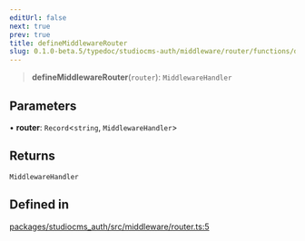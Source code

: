 ```yaml
---
editUrl: false
next: true
prev: true
title: defineMiddlewareRouter
slug: 0.1.0-beta.5/typedoc/studiocms-auth/middleware/router/functions/definemiddlewarerouter
---
```


> **defineMiddlewareRouter**(`router`): `MiddlewareHandler`

## Parameters

• **router**: `Record`\<`string`, `MiddlewareHandler`>

## Returns

`MiddlewareHandler`

## Defined in

[packages/studiocms\_auth/src/middleware/router.ts:5](https://github.com/astrolicious/studiocms/tree/main/packages/studiocms_auth/src/middleware/router.ts#L5)
